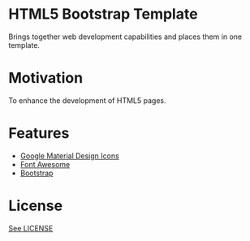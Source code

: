# HTML5 Bootstrap Template

Brings together web development capabilities and places them in one template. 

# Motivation

To enhance the development of HTML5 pages. 

# Features

* [Google Material Design Icons](http://google.github.io/material-design-icons/)
* [Font Awesome](http://fontawesome.io/)
* [Bootstrap](http://getbootstrap.com/)

# License

[See LICENSE](https://github.com/CookiesNCream/h5bt/blob/master/LICENSE.md)
